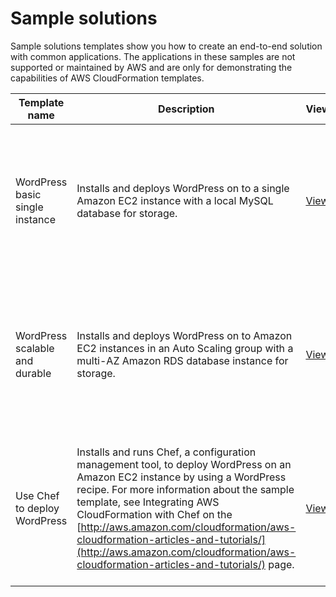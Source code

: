 # Sample solutions<a name="sample-templates-applications-ap-northeast-2"></a>

Sample solutions templates show you how to create an end\-to\-end solution with common applications\. The applications in these samples are not supported or maintained by AWS and are only for demonstrating the capabilities of AWS CloudFormation templates\.

| Template name                   | Description                                                                                                                                                                                                                                                                                                                                                                                                        | View                                                                                                                       | View in Designer                                                                                                                                                                                                                     | Launch                                                                                                                                                                                                                                                                                                                                                                                                                                                                                                       |
| ------------------------------- | ------------------------------------------------------------------------------------------------------------------------------------------------------------------------------------------------------------------------------------------------------------------------------------------------------------------------------------------------------------------------------------------------------------------ | -------------------------------------------------------------------------------------------------------------------------- | ------------------------------------------------------------------------------------------------------------------------------------------------------------------------------------------------------------------------------------ | ------------------------------------------------------------------------------------------------------------------------------------------------------------------------------------------------------------------------------------------------------------------------------------------------------------------------------------------------------------------------------------------------------------------------------------------------------------------------------------------------------------ |
| WordPress basic single instance | Installs and deploys WordPress on to a single Amazon EC2 instance with a local MySQL database for storage\.                                                                                                                                                                                                                                                                                                        | [View](https://s3.ap-northeast-2.amazonaws.com/cloudformation-templates-ap-northeast-2/WordPress_Single_Instance.template) | [View in Designer](https://console.aws.amazon.com/cloudformation/designer/home?region=ap-northeast-2&templateURL=https://s3.ap-northeast-2.amazonaws.com/cloudformation-templates-ap-northeast-2/WordPress_Single_Instance.template) | [https://console.aws.amazon.com/cloudformation/home?region=ap-northeast-2#/stacks/new?stackName=WordPress-sample-basic&templateURL=https://s3.ap-northeast-2.amazonaws.com/cloudformation-templates-ap-northeast-2/WordPress_Single_Instance.template](https://console.aws.amazon.com/cloudformation/home?region=ap-northeast-2#/stacks/new?stackName=WordPress-sample-basic&templateURL=https://s3.ap-northeast-2.amazonaws.com/cloudformation-templates-ap-northeast-2/WordPress_Single_Instance.template) |
| WordPress scalable and durable  | Installs and deploys WordPress on to Amazon EC2 instances in an Auto Scaling group with a multi\-AZ Amazon RDS database instance for storage\.                                                                                                                                                                                                                                                                     | [View](https://s3.ap-northeast-2.amazonaws.com/cloudformation-templates-ap-northeast-2/WordPress_Multi_AZ.template)        | [View in Designer](https://console.aws.amazon.com/cloudformation/designer/home?region=ap-northeast-2&templateURL=https://s3.ap-northeast-2.amazonaws.com/cloudformation-templates-ap-northeast-2/WordPress_Multi_AZ.template)        | [https://console.aws.amazon.com/cloudformation/home?region=ap-northeast-2#/stacks/new?stackName=WordPress-sample-scalable&templateURL=https://s3.ap-northeast-2.amazonaws.com/cloudformation-templates-ap-northeast-2/WordPress_Multi_AZ.template](https://console.aws.amazon.com/cloudformation/home?region=ap-northeast-2#/stacks/new?stackName=WordPress-sample-scalable&templateURL=https://s3.ap-northeast-2.amazonaws.com/cloudformation-templates-ap-northeast-2/WordPress_Multi_AZ.template)         |
| Use Chef to deploy WordPress    | Installs and runs Chef, a configuration management tool, to deploy WordPress on an Amazon EC2 instance by using a WordPress recipe\. For more information about the sample template, see Integrating AWS CloudFormation with Chef on the [http://aws.amazon.com/cloudformation/aws-cloudformation-articles-and-tutorials/](http://aws.amazon.com/cloudformation/aws-cloudformation-articles-and-tutorials/) page\. | [View](https://s3.ap-northeast-2.amazonaws.com/cloudformation-templates-ap-northeast-2/WordPress_Chef.template)            | [View in Designer](https://console.aws.amazon.com/cloudformation/designer/home?region=ap-northeast-2&templateURL=https://s3.ap-northeast-2.amazonaws.com/cloudformation-templates-ap-northeast-2/WordPress_Chef.template)            | [https://console.aws.amazon.com/cloudformation/home?region=ap-northeast-2#/stacks/new?stackName=Chef-Local-mode-sample&templateURL=https://s3.ap-northeast-2.amazonaws.com/cloudformation-templates-ap-northeast-2/WordPress_Chef.template](https://console.aws.amazon.com/cloudformation/home?region=ap-northeast-2#/stacks/new?stackName=Chef-Local-mode-sample&templateURL=https://s3.ap-northeast-2.amazonaws.com/cloudformation-templates-ap-northeast-2/WordPress_Chef.template)                       |

